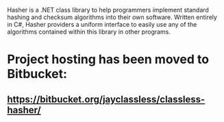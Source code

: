 Hasher is a .NET class library to help programmers implement standard hashing and checksum algorithms into their own software. Written entirely in C#, Hasher providers a uniform interface to easily use any of the algorithms contained within this library in other programs.


# Project hosting has been moved to Bitbucket: #
## https://bitbucket.org/jayclassless/classless-hasher/ ##
